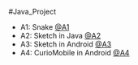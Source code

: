 #Java_Project

* A1: Snake                   [@A1](https://github.com/julimi/Java-Project/tree/master/A1)
* A2: Sketch in Java          [@A2](https://github.com/julimi/Java-Project/tree/master/A2)
* A3: Sketch in Android       [@A3](https://github.com/julimi/Java-Project/tree/master/A3)
* A4: CurioMobile in Android  [@A4](https://github.com/julimi/Java-Project/tree/master/A4)
